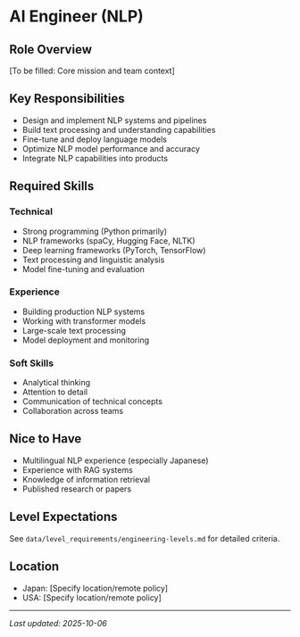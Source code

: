 # AI Engineer (NLP)

## Role Overview
[To be filled: Core mission and team context]

## Key Responsibilities
- Design and implement NLP systems and pipelines
- Build text processing and understanding capabilities
- Fine-tune and deploy language models
- Optimize NLP model performance and accuracy
- Integrate NLP capabilities into products

## Required Skills
### Technical
- Strong programming (Python primarily)
- NLP frameworks (spaCy, Hugging Face, NLTK)
- Deep learning frameworks (PyTorch, TensorFlow)
- Text processing and linguistic analysis
- Model fine-tuning and evaluation

### Experience
- Building production NLP systems
- Working with transformer models
- Large-scale text processing
- Model deployment and monitoring

### Soft Skills
- Analytical thinking
- Attention to detail
- Communication of technical concepts
- Collaboration across teams

## Nice to Have
- Multilingual NLP experience (especially Japanese)
- Experience with RAG systems
- Knowledge of information retrieval
- Published research or papers

## Level Expectations
See `data/level_requirements/engineering-levels.md` for detailed criteria.

## Location
- Japan: [Specify location/remote policy]
- USA: [Specify location/remote policy]

---
*Last updated: 2025-10-06*
